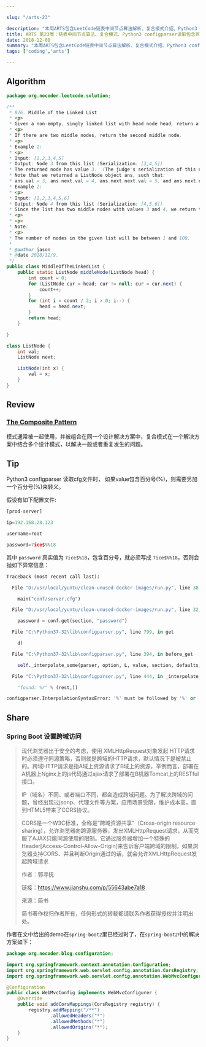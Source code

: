 ```yaml
---

slug: "/arts-23"

description: "本周ARTS包含LeetCode链表中间节点算法解析、复合模式介绍、Python3 configparser读取包含百分号的配置文件详解，以及Spring Boot设置跨域访问方法。"
title: ARTS 第23周：链表中间节点算法、复合模式、Python3 configparser读取包含百分号的配置文件与Spring Boot设置跨域访问
date: 2018-12-08
summary: "本周ARTS包含LeetCode链表中间节点算法解析、复合模式介绍、Python3 configparser读取包含百分号的配置文件详解，以及Spring Boot设置跨域访问方法。"
tags: ['coding','arts']

---
```


## Algorithm

```java
package org.nocoder.leetcode.solution;

/**
 * 876. Middle of the Linked List
 * <p>
 * Given a non-empty, singly linked list with head node head, return a middle node of linked list.
 * <p>
 * If there are two middle nodes, return the second middle node.
 * <p>
 * Example 1:
 * <p>
 * Input: [1,2,3,4,5]
 * Output: Node 3 from this list (Serialization: [3,4,5])
 * The returned node has value 3.  (The judge's serialization of this node is [3,4,5]).
 * Note that we returned a ListNode object ans, such that:
 * ans.val = 3, ans.next.val = 4, ans.next.next.val = 5, and ans.next.next.next = NULL.
 * Example 2:
 * <p>
 * Input: [1,2,3,4,5,6]
 * Output: Node 4 from this list (Serialization: [4,5,6])
 * Since the list has two middle nodes with values 3 and 4, we return the second one.
 * <p>
 * <p>
 * Note:
 * <p>
 * The number of nodes in the given list will be between 1 and 100.
 *
 * @author jason
 * @date 2018/12/9.
 */
public class MiddleOfTheLinkedList {
    public static ListNode middleNode(ListNode head) {
        int count = 0;
        for (ListNode cur = head; cur != null; cur = cur.next) {
            count++;
        }
        for (int i = count / 2; i > 0; i--) {
            head = head.next;
        }
        return head;
    }

}

class ListNode {
    int val;
    ListNode next;

    ListNode(int x) {
        val = x;
    }
}

```

## Review

### [ The Composite Pattern](https://medium.com/@priya104/the-composite-pattern-2edec432dd58)

模式通常被一起使用，并被组合在同一个设计解决方案中，复合模式在一个解决方案中结合多个设计模式，以解决一般或者重复发生的问题。



## Tip

Python3 configparser 读取cfg文件时， 如果value包含百分号(%)，则需要另加一个百分号(%)来转义。

假设有如下配置文件:

```python
[prod-server]

ip=192.168.28.123

username=root

password=7ice$%%18
```

其中 `password` 真实值为 `7ice$%18`，包含百分号，就必须写成 `7ice$%%18`，否则会抛如下异常信息：

```python
Traceback (most recent call last):

  File "D:/usr/local/yuntu/clean-unused-docker-images/run.py", line 38, in <module>

    main("conf/server.cfg")

  File "D:/usr/local/yuntu/clean-unused-docker-images/run.py", line 32, in main

    password = conf.get(section, "password")

  File "C:\Python37-32\lib\configparser.py", line 799, in get

    d)

  File "C:\Python37-32\lib\configparser.py", line 394, in before_get

    self._interpolate_some(parser, option, L, value, section, defaults, 1)

  File "C:\Python37-32\lib\configparser.py", line 444, in _interpolate_some

    "found: %r" % (rest,))

configparser.InterpolationSyntaxError: '%' must be followed by '%' or '(', found: '%hua'
```

## Share

### Spring Boot 设置跨域访问

> 现代浏览器出于安全的考虑，使用 XMLHttpRequest对象发起 HTTP请求时必须遵守同源策略，否则就是跨域的HTTP请求，默认情况下是被禁止的。跨域HTTP请求是指A域上资源请求了B域上的资源，举例而言，部署在A机器上Nginx上的js代码通过ajax请求了部署在B机器Tomcat上的RESTful接口。
>
> IP（域名）不同、或者端口不同，都会造成跨域问题。为了解决跨域的问题，曾经出现过jsonp、代理文件等方案，应用场景受限，维护成本高，直到HTML5带来了CORS协议。
>
> CORS是一个W3C标准，全称是”跨域资源共享”（Cross-origin resource sharing），允许浏览器向跨源服务器，发出XMLHttpRequest请求，从而克服了AJAX只能同源使用的限制。它通过服务器增加一个特殊的Header[Access-Control-Allow-Origin]来告诉客户端跨域的限制，如果浏览器支持CORS、并且判断Origin通过的话，就会允许XMLHttpRequest发起跨域请求
>
> 作者：郭寻抚
>
> 链接：https://www.jianshu.com/p/55643abe7a18
>
> 來源：简书
>
> 简书著作权归作者所有，任何形式的转载都请联系作者获得授权并注明出处。

作者在文中给出的demo在`spring-boot2`里已经过时了，在`spring-boot2`中的解决方案如下：

```java
package org.nocoder.blog.configuration;

import org.springframework.context.annotation.Configuration;
import org.springframework.web.servlet.config.annotation.CorsRegistry;
import org.springframework.web.servlet.config.annotation.WebMvcConfigurer;

@Configuration
public class WebMvcConfig implements WebMvcConfigurer {
    @Override
    public void addCorsMappings(CorsRegistry registry) {
        registry.addMapping("/**")
                .allowedHeaders("*")
                .allowedMethods("*")
                .allowedOrigins("*");
    }
}
```
